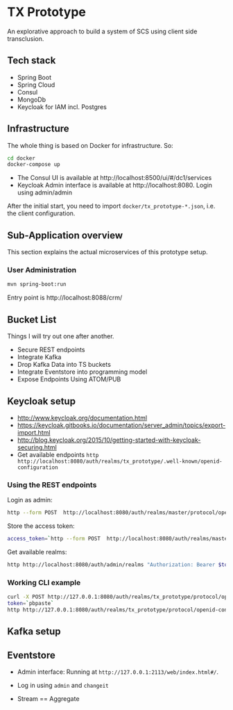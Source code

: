 # TX Prototype

An explorative approach to build a system of SCS using client side transclusion.

## Tech stack

* Spring Boot
* Spring Cloud
* Consul
* MongoDb
* Keycloak for IAM incl. Postgres

## Infrastructure

The whole thing is based on Docker for infrastructure. So:

```bash
cd docker
docker-compose up
```

* The Consul UI is available at http://localhost:8500/ui/#/dc1/services
* Keycloak Admin interface is available at http://localhost:8080. Login using admin/admin

After the initial start, you need to import `docker/tx_prototype-*.json`, i.e. the client configuration.

## Sub-Application overview

This section explains the actual microservices of this prototype setup.

### User Administration

```bash
mvn spring-boot:run
```

Entry point is http://localhost:8088/crm/

## Bucket List

Things I will try out one after another.

* Secure REST endpoints
* Integrate Kafka
* Drop Kafka Data into TS buckets
* Integrate Eventstore into programming model
* Expose Endpoints Using ATOM/PUB


## Keycloak setup

* http://www.keycloak.org/documentation.html
* https://keycloak.gitbooks.io/documentation/server_admin/topics/export-import.html
* http://blog.keycloak.org/2015/10/getting-started-with-keycloak-securing.html
* Get available endpoints `http http://localhost:8080/auth/realms/tx_prototype/.well-known/openid-configuration`

### Using the REST endpoints

Login as admin:

```bash
http --form POST  http://localhost:8080/auth/realms/master/protocol/openid-connect/token grant_type=password client_id=admin-cli username=admin password=admin
```

Store the access token:

```bash
access_token=`http --form POST  http://localhost:8080/auth/realms/master/protocol/openid-connect/token grant_type=password client_id=admin-cli username=admin password=admin | jq -r '.access_token'`
```

Get available realms:

```bash
http http://localhost:8080/auth/admin/realms "Authorization: Bearer $token"
```

### Working CLI example

```bash
curl -X POST http://127.0.0.1:8080/auth/realms/tx_prototype/protocol/openid-connect/token  -H "Content-Type: application/x-www-form-urlencoded" -d 'username=koenighotze' -d 'password=koenighotze' -d 'grant_type=password' -d 'client_id=tx_prototype-user' -d 'client_secret=d6f4dbe6-7586-4aad-b248-ac765022fb18' | jq -r '.access_token' | pbcopy
token=`pbpaste`
http http://127.0.0.1:8080/auth/realms/tx_prototype/protocol/openid-connect/userinfo "Authorization: Bearer $token"
```

## Kafka setup


## Eventstore

* Admin interface: Running at `http://127.0.0.1:2113/web/index.html#/`.
 * Log in using `admin` and `changeit`

* Stream == Aggregate